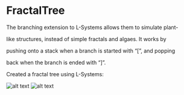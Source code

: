# FractalTree
The branching extension to L-Systems allows them to simulate plant-

like structures, instead of simple fractals and algaes. It works by 

pushing onto a stack when a branch is started with “[”, and popping 

back when the branch is ended with “]”. 
 
 
Created a fractal tree using L-Systems:

![alt text](https://github.com/s15444/FractalTree/blob/master/bin/tree/1.PNG)
![alt text](https://github.com/s15444/FractalTree/blob/master/bin/tree/2.PNG)
 
